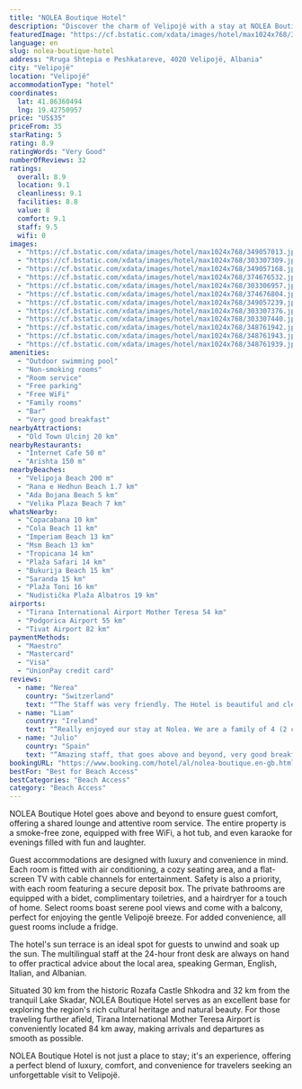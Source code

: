 ```yaml
---
title: "NOLEA Boutique Hotel"
description: "Discover the charm of Velipojë with a stay at NOLEA Boutique Hotel, a gem located just a short 300-meter stroll from the pristine Velipoja Beach."
featuredImage: "https://cf.bstatic.com/xdata/images/hotel/max1024x768/349057013.jpg?k=6b13a4656233678f6b5e1e64dba61dd16725cf440aaaceae1564038a76197850&o=&hp=1"
language: en
slug: nolea-boutique-hotel
address: "Rruga Shtepia e Peshkatareve, 4020 Velipojë, Albania"
city: "Velipojë"
location: "Velipojë"
accommodationType: "hotel"
coordinates:
  lat: 41.86360494
  lng: 19.42750957
price: "US$35"
priceFrom: 35
starRating: 5
rating: 8.9
ratingWords: "Very Good"
numberOfReviews: 32
ratings:
  overall: 8.9
  location: 9.1
  cleanliness: 9.1
  facilities: 8.8
  value: 8
  comfort: 9.1
  staff: 9.5
  wifi: 0
images:
  - "https://cf.bstatic.com/xdata/images/hotel/max1024x768/349057013.jpg?k=6b13a4656233678f6b5e1e64dba61dd16725cf440aaaceae1564038a76197850&o=&hp=1"
  - "https://cf.bstatic.com/xdata/images/hotel/max1024x768/303307309.jpg?k=dfe2053332c0315a30ded23de985c94b5555d4191b99fe4122d1251cb94e0a44&o=&hp=1"
  - "https://cf.bstatic.com/xdata/images/hotel/max1024x768/349057168.jpg?k=c8d2fb925652dea10b01b3939b3cec48040f9c62770922ca70855628481f669c&o=&hp=1"
  - "https://cf.bstatic.com/xdata/images/hotel/max1024x768/374676532.jpg?k=b2b3fa4335d1cf11dc979b1c54e74e4bc5e23d72a6592756c43660a50ef4f4ad&o=&hp=1"
  - "https://cf.bstatic.com/xdata/images/hotel/max1024x768/303306957.jpg?k=3a4c06cf1a4f1db39b6724b549d2901ec78ae2c2cd119907a7cc599c091bd115&o=&hp=1"
  - "https://cf.bstatic.com/xdata/images/hotel/max1024x768/374676804.jpg?k=9a1b872bf971e77a11be4c7742bed0489463f20db3447cea60bc7d4eaeb23a3e&o=&hp=1"
  - "https://cf.bstatic.com/xdata/images/hotel/max1024x768/349057239.jpg?k=2845cf9e291975d7bb797a57e11298759685fff36b6bb2e7e3ed71f04f40ecaa&o=&hp=1"
  - "https://cf.bstatic.com/xdata/images/hotel/max1024x768/303307376.jpg?k=aeb657c189cdad18cc7df26a98ebbfe87cfebca5368b0b365f006b12066d5a17&o=&hp=1"
  - "https://cf.bstatic.com/xdata/images/hotel/max1024x768/303307440.jpg?k=8299e3ad755f4e81dfc6fca81660bd24e6f2f492bf334d6d09a1ae49d4ef764e&o=&hp=1"
  - "https://cf.bstatic.com/xdata/images/hotel/max1024x768/348761942.jpg?k=8a2f8c8c0758cfc9d5cce7b3543f6d8f851f54ded8ccf2023aa2f4e43284164a&o=&hp=1"
  - "https://cf.bstatic.com/xdata/images/hotel/max1024x768/348761943.jpg?k=68d4b70f3aa796b4513fc5d73f1a5f00eb55a7cc67079742cb7360944743bd77&o=&hp=1"
  - "https://cf.bstatic.com/xdata/images/hotel/max1024x768/348761939.jpg?k=e21d46091bfe652c814bc0a7763e20d58fc91c5176166300e97f0c1b74ba18fe&o=&hp=1"
amenities:
  - "Outdoor swimming pool"
  - "Non-smoking rooms"
  - "Room service"
  - "Free parking"
  - "Free WiFi"
  - "Family rooms"
  - "Bar"
  - "Very good breakfast"
nearbyAttractions:
  - "Old Town Ulcinj 20 km"
nearbyRestaurants:
  - "Internet Cafe 50 m"
  - "Arishta 150 m"
nearbyBeaches:
  - "Velipoja Beach 200 m"
  - "Rana e Hedhun Beach 1.7 km"
  - "Ada Bojana Beach 5 km"
  - "Velika Plaza Beach 7 km"
whatsNearby:
  - "Copacabana 10 km"
  - "Cola Beach 11 km"
  - "Imperiam Beach 13 km"
  - "Msm Beach 13 km"
  - "Tropicana 14 km"
  - "Plaža Safari 14 km"
  - "Bukurija Beach 15 km"
  - "Saranda 15 km"
  - "Plaža Toni 16 km"
  - "Nudistička Plaža Albatros 19 km"
airports:
  - "Tirana International Airport Mother Teresa 54 km"
  - "Podgorica Airport 55 km"
  - "Tivat Airport 82 km"
paymentMethods:
  - "Maestro"
  - "Mastercard"
  - "Visa"
  - "UnionPay credit card"
reviews:
  - name: "Nerea"
    country: "Switzerland"
    text: "“The Staff was very friendly. The Hotel is beautiful and clean. You have about 3 minutes to go to the beach and there are many restaurants and shops right next to the hotel. We would definitely book it again.”"
  - name: "Liam"
    country: "Ireland"
    text: "“Really enjoyed our stay at Nolea. We are a family of 4 (2 children under 8). Great accommodation, lovely hosts, very attentive, clean and beautiful breakfast. Great location too!”"
  - name: "Julio"
    country: "Spain"
    text: "“Amazing staff, that goes above and beyond, very good breakfast and excellent location”"
bookingURL: "https://www.booking.com/hotel/al/nolea-boutique.en-gb.html?aid=8035640"
bestFor: "Best for Beach Access"
bestCategories: "Beach Access"
category: "Beach Access"
---
```


NOLEA Boutique Hotel goes above and beyond to ensure guest comfort, offering a shared lounge and attentive room service. The entire property is a smoke-free zone, equipped with free WiFi, a hot tub, and even karaoke for evenings filled with fun and laughter.

Guest accommodations are designed with luxury and convenience in mind. Each room is fitted with air conditioning, a cozy seating area, and a flat-screen TV with cable channels for entertainment. Safety is also a priority, with each room featuring a secure deposit box. The private bathrooms are equipped with a bidet, complimentary toiletries, and a hairdryer for a touch of home. Select rooms boast serene pool views and come with a balcony, perfect for enjoying the gentle Velipojë breeze. For added convenience, all guest rooms include a fridge.

The hotel's sun terrace is an ideal spot for guests to unwind and soak up the sun. The multilingual staff at the 24-hour front desk are always on hand to offer practical advice about the local area, speaking German, English, Italian, and Albanian.

Situated 30 km from the historic Rozafa Castle Shkodra and 32 km from the tranquil Lake Skadar, NOLEA Boutique Hotel serves as an excellent base for exploring the region's rich cultural heritage and natural beauty. For those traveling further afield, Tirana International Mother Teresa Airport is conveniently located 84 km away, making arrivals and departures as smooth as possible.

NOLEA Boutique Hotel is not just a place to stay; it's an experience, offering a perfect blend of luxury, comfort, and convenience for travelers seeking an unforgettable visit to Velipojë.